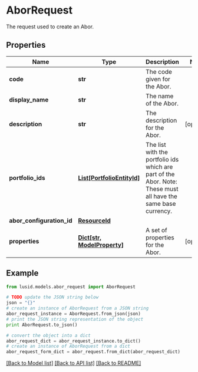 # AborRequest

The request used to create an Abor.

## Properties
Name | Type | Description | Notes
------------ | ------------- | ------------- | -------------
**code** | **str** | The code given for the Abor. | 
**display_name** | **str** | The name of the Abor. | 
**description** | **str** | The description for the Abor. | [optional] 
**portfolio_ids** | [**List[PortfolioEntityId]**](PortfolioEntityId.md) | The list with the portfolio ids which are part of the Abor. Note: These must all have the same base currency. | 
**abor_configuration_id** | [**ResourceId**](ResourceId.md) |  | 
**properties** | [**Dict[str, ModelProperty]**](ModelProperty.md) | A set of properties for the Abor. | [optional] 

## Example

```python
from lusid.models.abor_request import AborRequest

# TODO update the JSON string below
json = "{}"
# create an instance of AborRequest from a JSON string
abor_request_instance = AborRequest.from_json(json)
# print the JSON string representation of the object
print AborRequest.to_json()

# convert the object into a dict
abor_request_dict = abor_request_instance.to_dict()
# create an instance of AborRequest from a dict
abor_request_form_dict = abor_request.from_dict(abor_request_dict)
```
[[Back to Model list]](../README.md#documentation-for-models) [[Back to API list]](../README.md#documentation-for-api-endpoints) [[Back to README]](../README.md)



